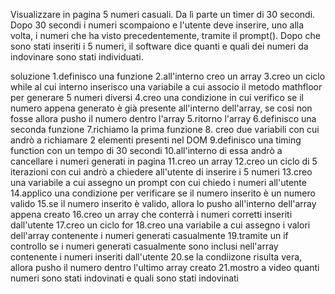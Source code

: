 Visualizzare in pagina 5 numeri casuali. Da lì parte un timer di 30 secondi. Dopo 30 secondi i numeri scompaiono e l'utente deve inserire, uno alla volta, i numeri che ha visto precedentemente, tramite il prompt(). Dopo che sono stati inseriti i 5 numeri, il software dice quanti e quali dei numeri da indovinare sono stati individuati.

soluzione
1.definisco una funzione
2.all'interno creo un array
3.creo un ciclo while al cui interno inserisco una variabile a cui associo il metodo mathfloor per generare 5 numeri diversi
4.creo una condizione in cui verifico se il numero appena generato è già presente all'interno dell'array, se cosi non fosse allora pusho il numero dentro l'array
5.ritorno l'array
6.definisco una seconda funzione
7.richiamo la prima funzione
8. creo due variabili con cui andrò a richiamare 2 elementi presenti nel DOM
9.definisco una timing function con un tempo di 30 secondi
10.all'interno di essa andrò a cancellare i numeri generati in pagina
11.creo un array
12.creo un ciclo di 5 iterazioni con cui andrò a chiedere all'utente di inserire i 5 numeri
13.creo una variabile a cui assegno un prompt con cui chiedo i numeri all'utente
14.applico una condizione per verificare se il numero inserito è un numero valido
15.se il numero inserito è valido, allora lo pusho all'interno dell'array appena creato
16.creo un array che conterrà i numeri corretti inseriti dall'utente
17.creo un ciclo for
18.creo una variabile a cui assegno i valori dell'array contenente i numeri generati casualmente
19.tramite un if controllo se i numeri generati casualmente sono inclusi nell'array contenente i numeri inseriti dall'utente
20.se la condiizone risulta vera, allora pusho il numero dentro l'ultimo array creato
21.mostro a video quanti numeri sono stati indovinati e quali sono stati indovinati 